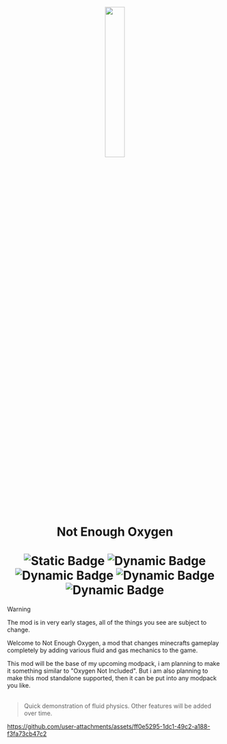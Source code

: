 <p align="center">
  <img src="https://github.com/user-attachments/assets/ccbb9212-cd82-48d0-a2cc-1ca05a5472a9" width=30% height=30%>
</p>
<h1 align="center">
  Not Enough Oxygen
  <br>
  <br>
  <img alt="Static Badge" src="https://img.shields.io/badge/Planned_version-Fabric_1.21.1-d4c9ae?style=for-the-badge&link=https%3A%2F%2Fgithub.com%2Fkeremyurekli%2Fnot-enough-oxygen%2Freleases&link=https%3A%2F%2Fgithub.com%2Fkeremyurekli%2Fnot-enough-oxygen%2Freleases">
  <img alt="Dynamic Badge" src="https://img.shields.io/github/license/keremyurekli/not-enough-oxygen?style=for-the-badge">
  <img alt="Dynamic Badge" src="https://img.shields.io/github/release/keremyurekli/not-enough-oxygen?style=for-the-badge">
  <img alt="Dynamic Badge" src="https://img.shields.io/github/issues/keremyurekli/not-enough-oxygen?style=for-the-badge">
  <img alt="Dynamic Badge" src="https://img.shields.io/github/stars/keremyurekli/not-enough-oxygen?style=for-the-badge">

</h1>




> [!Warning]
> The mod is in very early stages, all of the things you see are subject to change.

Welcome to Not Enough Oxygen, a mod that changes minecrafts gameplay completely by adding various fluid and gas mechanics to the game. 


This mod will be the base of my upcoming modpack, i am planning to make it something similar to "Oxygen Not Included". But i am also planning to make this mod standalone supported, then it can be put into any modpack you like.
<br>
<br>
> Quick demonstration of fluid physics. Other features will be added over time.

https://github.com/user-attachments/assets/ff0e5295-1dc1-49c2-a188-f3fa73cb47c2





